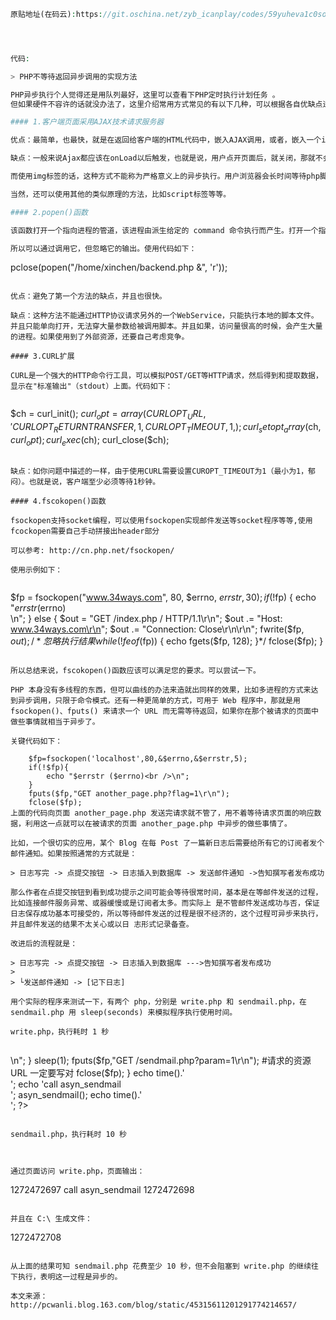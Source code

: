```php
原贴地址(在码云):https://git.oschina.net/zyb_icanplay/codes/59yuheva1c0sobrmfiwk475




代码:

> PHP不等待返回异步调用的实现方法

PHP异步执行个人觉得还是用队列最好，这里可以查看下PHP定时执行计划任务 。
但如果硬件不容许的话就没办法了，这里介绍常用方式常见的有以下几种，可以根据各自优缺点进行选择：

#### 1.客户端页面采用AJAX技术请求服务器

优点：最简单，也最快，就是在返回给客户端的HTML代码中，嵌入AJAX调用，或者，嵌入一个img标签，src指向要执行的耗时脚本。

缺点：一般来说Ajax都应该在onLoad以后触发，也就是说，用户点开页面后，就关闭，那就不会触发我们的后台脚本了。

而使用img标签的话，这种方式不能称为严格意义上的异步执行。用户浏览器会长时间等待php脚本的执行完成，也就是用户浏览器的状态栏一直显示还在load。

当然，还可以使用其他的类似原理的方法，比如script标签等等。

#### 2.popen()函数

该函数打开一个指向进程的管道，该进程由派生给定的 command 命令执行而产生。打开一个指向进程的管道，该进程由派生给定的 command 命令执行而产生。

所以可以通过调用它，但忽略它的输出。使用代码如下：


```
pclose(popen("/home/xinchen/backend.php &", 'r'));
```

优点：避免了第一个方法的缺点，并且也很快。

缺点：这种方法不能通过HTTP协议请求另外的一个WebService，只能执行本地的脚本文件。并且只能单向打开，无法穿大量参数给被调用脚本。并且如果，访问量很高的时候，会产生大量的进程。如果使用到了外部资源，还要自己考虑竞争。

#### 3.CURL扩展

CURL是一个强大的HTTP命令行工具，可以模拟POST/GET等HTTP请求，然后得到和提取数据，显示在"标准输出"（stdout）上面。代码如下：


```
$ch = curl_init();
$curl_opt = array(CURLOPT_URL, ' CURLOPT_RETURNTRANSFER, 1, CURLOPT_TIMEOUT, 1,);
curl_setopt_array($ch, $curl_opt);
curl_exec($ch);
curl_close($ch);
```

缺点：如你问题中描述的一样，由于使用CURL需要设置CUROPT_TIMEOUT为1（最小为1，郁闷）。也就是说，客户端至少必须等待1秒钟。

#### 4.fscokopen()函数

fsockopen支持socket编程，可以使用fsockopen实现邮件发送等socket程序等等,使用fcockopen需要自己手动拼接出header部分

可以参考: http://cn.php.net/fsockopen/

使用示例如下：


```
$fp = fsockopen("www.34ways.com", 80, $errno, $errstr, 30);
if (!$fp) {
  echo "$errstr ($errno)<br />\n";
} else {
  $out = "GET /index.php  / HTTP/1.1\r\n";
  $out .= "Host: www.34ways.com\r\n";
  $out .= "Connection: Close\r\n\r\n";
  fwrite($fp, $out);
  /*忽略执行结果
  while (!feof($fp)) {
    echo fgets($fp, 128);
  }*/
  fclose($fp);
}
```

所以总结来说，fscokopen()函数应该可以满足您的要求。可以尝试一下。

PHP 本身没有多线程的东西，但可以曲线的办法来造就出同样的效果，比如多进程的方式来达到异步调用，只限于命令模式。还有一种更简单的方式，可用于 Web 程序中，那就是用 fsockopen()、fputs() 来请求一个 URL 而无需等待返回，如果你在那个被请求的页面中做些事情就相当于异步了。

关键代码如下：

    $fp=fsockopen('localhost',80,&$errno,&$errstr,5);
    if(!$fp){
        echo "$errstr ($errno)<br />\n";
    }
    fputs($fp,"GET another_page.php?flag=1\r\n");
    fclose($fp);
上面的代码向页面 another_page.php 发送完请求就不管了，用不着等待请求页面的响应数据，利用这一点就可以在被请求的页面 another_page.php 中异步的做些事情了。

比如，一个很切实的应用，某个 Blog 在每 Post 了一篇新日志后需要给所有它的订阅者发个邮件通知。如果按照通常的方式就是：

> 日志写完 -> 点提交按钮 -> 日志插入到数据库 -> 发送邮件通知 ->告知撰写者发布成功

那么作者在点提交按钮到看到成功提示之间可能会等待很常时间，基本是在等邮件发送的过程，比如连接邮件服务异常、或器缓慢或是订阅者太多。而实际上 是不管邮件发送成功与否，保证日志保存成功基本可接受的，所以等待邮件发送的过程是很不经济的，这个过程可异步来执行，并且邮件发送的结果不太关心或以日 志形式记录备查。

改进后的流程就是：

> 日志写完 -> 点提交按钮 -> 日志插入到数据库 --->告知撰写者发布成功
> 
> └发送邮件通知 -> [记下日志]

用个实际的程序来测试一下，有两个 php，分别是 write.php 和 sendmail.php，在 sendmail.php 用 sleep(seconds) 来模拟程序执行使用时间。

write.php，执行耗时 1 秒


```
<?php 
    function asyn_sendmail() {
        $fp=fsockopen('localhost',80,&$errno,&$errstr,5);
        if(!$fp){
            echo "$errstr ($errno)<br />\n";
        }
        sleep(1);
        fputs($fp,"GET /sendmail.php?param=1\r\n"); #请求的资源 URL 一定要写对
        fclose($fp);
    } 
    echo time().'<br>';
    echo 'call asyn_sendmail<br>';
    asyn_sendmail();
    echo time().'<br>';
?>
```

sendmail.php，执行耗时 10 秒


```
<?php
    //sendmail();
    //sleep 10 seconds
    sleep(10);
    fopen('C:\'.time(),'w');
?>
```

通过页面访问 write.php，页面输出：

```
1272472697 call asyn_sendmail
1272472698
```

并且在 C:\ 生成文件：

```
1272472708
```

从上面的结果可知 sendmail.php 花费至少 10 秒，但不会阻塞到 write.php 的继续往下执行，表明这一过程是异步的。

本文来源：http://pcwanli.blog.163.com/blog/static/45315611201291774214657/






```